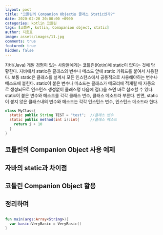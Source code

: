 ```yaml
---
layout: post
title: "코틀린의 Companion Object는 클래스 Static인가?"
date: 2020-02-20 20:00:00 +0900
categories: kotlin 코틀린
tags: [코틀린, kotlin, Comapanion object, static]
author: 지용호
image: assets/images/11.jpg
comments: true
featured: true
hidden: false
---
```


자바(Java) 개발 경험이 있는 사람들에게는 코틀린(Kotin)에 static이 없다는 것에 당황한다. 자바에서 static은 클래스의 변수나 메소드 앞에 static 키워드를 붙여서 사용한다. 보통 static은 클래스를 설계시 모든 인스턴스에서 공통적으로 사용해야하는 변수나 메소드에 붙힌다. static이 붙은 변수나 메소드는 클래스가 메모리에 적재될 때 자동으로 생성되므로 인스턴스 생성없이 클래스명 다음에 점(.)을 쓰면 바로 참조할 수 있다. static이 붙은 변수와 메소드를 각각 클래스 변수, 클래스 메소드라 부른다. 반면, static이 붙지 않은 클래스내의 변수와 메소드는 각각 인스턴스 변수, 인스턴스 메소드라 한다.

```java
class MyClass{
  static public String TEST = "test";  //클래스 변수
  static public method(int i):int{     //클래스 메소드 
    return i + 10
  }
}
```

## 코틀린의 Companion Object 사용 예제 

## 자바의 static과 차이점 

## 코틀린 Companion Object 활용 


## 정리하며 


## 

```kotlin
fun main(args:Array<String>){
  var basic:VeryBasic = VeryBasic()
}

```

